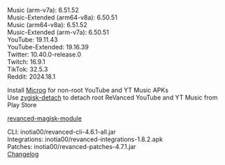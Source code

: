 Music (arm-v7a): 6.51.52  
Music-Extended (arm64-v8a): 6.50.51  
Music (arm64-v8a): 6.51.52  
Music-Extended (arm-v7a): 6.50.51  
YouTube: 19.11.43  
YouTube-Extended: 19.16.39  
Twitter: 10.40.0-release.0  
Twitch: 16.9.1  
TikTok: 32.5.3  
Reddit: 2024.18.1  

Install [Microg](https://github.com/ReVanced/GmsCore/releases) for non-root YouTube and YT Music APKs  
Use [zygisk-detach](https://github.com/j-hc/zygisk-detach) to detach root ReVanced YouTube and YT Music from Play Store  

[revanced-magisk-module](https://github.com/anuragpindoriya/revanced-magisk-module)
  
CLI: inotia00/revanced-cli-4.6.1-all.jar  
Integrations: inotia00/revanced-integrations-1.8.2.apk  
Patches: inotia00/revanced-patches-4.7.1.jar  
[Changelog](https://github.com/inotia00/revanced-patches/releases/tag/v4.7.1)  

